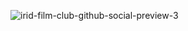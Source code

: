 ![irid-film-club-github-social-preview-3](https://github.com/iridfilmclub/.github/assets/79719348/e7d61a10-fb67-4918-91b5-bd5bb988cf69)
